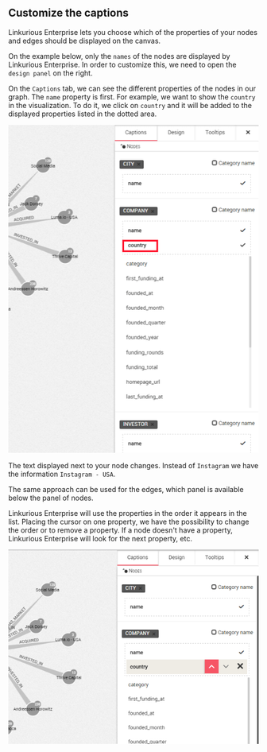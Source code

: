 ## Customize the captions

Linkurious Enterprise lets you choose which of the properties of your nodes and edges should be displayed on the canvas.

On the example below, only the ```names``` of the nodes are displayed by Linkurious Enterprise. In order to customize this, we need to open the ```design panel``` on the right.
 
On the ```Captions``` tab, we can see the different properties of the nodes in our graph. The ```name``` property is first. For example, we want to show the ```country``` in the visualization. To do it, we click on ```country``` and it will be added to the displayed properties listed in the dotted area.

![](2.png)

The text displayed next to your node changes. Instead of  ```Instagram``` we have the information ```Instagram - USA```.

The same approach can be used for the edges, which panel is available below the panel of nodes.

<div class="alert alert-info">
Linkurious Enterprise will use the properties in the order it appears in the list. Placing the cursor on one property, we have the possibility to change the order or to remove a property. If a node doesn't have a property, Linkurious Enterprise will look for the next property, etc.
</div>

![](3.png)